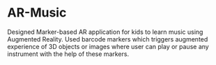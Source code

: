 # AR-Music
Designed Marker-based AR application for kids to learn music
using Augmented Reality. Used barcode markers which triggers augmented experience
of 3D objects or images where user can play or pause any
instrument with the help of these markers.
